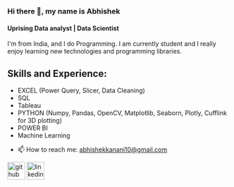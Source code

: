 ### Hi there 👋, my name is Abhishek
#### Uprising Data analyst | Data Scientist
I'm from India, and I do Programming. I am currently student and I really enjoy learning new technologies and programming libraries.

## Skills and Experience:

* EXCEL (Power Query, Slicer, Data Cleaning)
* SQL
* Tableau
* PYTHON (Numpy, Pandas, OpenCV, Matplotlib, Seaborn, Plotly, Cufflink for 3D plotting)
* POWER BI
* Machine Learning

- 📫 How to reach me: abhishekkanani10@gmail.com 


[<img src='https://cdn.jsdelivr.net/npm/simple-icons@3.0.1/icons/github.svg' alt='github' height='40'>](https://github.com/isabhiii)  [<img src='https://cdn.jsdelivr.net/npm/simple-icons@3.0.1/icons/linkedin.svg' alt='linkedin' height='40'>](https://www.linkedin.com/in/abhishek-kanani-0a6133117/) 
